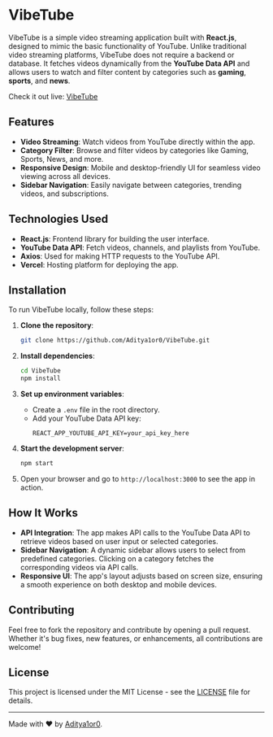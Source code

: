 # VibeTube

VibeTube is a simple video streaming application built with **React.js**, designed to mimic the basic functionality of YouTube. Unlike traditional video streaming platforms, VibeTube does not require a backend or database. It fetches videos dynamically from the **YouTube Data API** and allows users to watch and filter content by categories such as **gaming**, **sports**, and **news**.

Check it out live: [VibeTube](https://vibe-tube-omega.vercel.app)

## Features

- **Video Streaming**: Watch videos from YouTube directly within the app.
- **Category Filter**: Browse and filter videos by categories like Gaming, Sports, News, and more.
- **Responsive Design**: Mobile and desktop-friendly UI for seamless video viewing across all devices.
- **Sidebar Navigation**: Easily navigate between categories, trending videos, and subscriptions.

## Technologies Used

- **React.js**: Frontend library for building the user interface.
- **YouTube Data API**: Fetch videos, channels, and playlists from YouTube.
- **Axios**: Used for making HTTP requests to the YouTube API.
- **Vercel**: Hosting platform for deploying the app.

## Installation

To run VibeTube locally, follow these steps:

1. **Clone the repository**:
   ```bash
   git clone https://github.com/Aditya1or0/VibeTube.git
   ```

2. **Install dependencies**:
   ```bash
   cd VibeTube
   npm install
   ```

3. **Set up environment variables**:
   - Create a `.env` file in the root directory.
   - Add your YouTube Data API key:
     ```env
     REACT_APP_YOUTUBE_API_KEY=your_api_key_here
     ```

4. **Start the development server**:
   ```bash
   npm start
   ```

5. Open your browser and go to `http://localhost:3000` to see the app in action.

## How It Works

- **API Integration**: The app makes API calls to the YouTube Data API to retrieve videos based on user input or selected categories.
- **Sidebar Navigation**: A dynamic sidebar allows users to select from predefined categories. Clicking on a category fetches the corresponding videos via API calls.
- **Responsive UI**: The app's layout adjusts based on screen size, ensuring a smooth experience on both desktop and mobile devices.

## Contributing

Feel free to fork the repository and contribute by opening a pull request. Whether it's bug fixes, new features, or enhancements, all contributions are welcome!

## License

This project is licensed under the MIT License - see the [LICENSE](LICENSE) file for details.

---

Made with ❤️ by [Aditya1or0](https://github.com/Aditya1or0).
